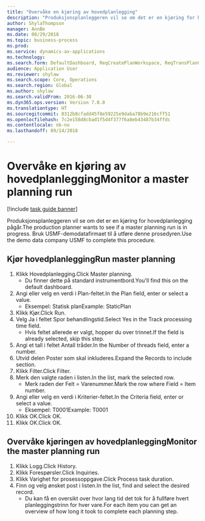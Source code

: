 ```yaml
--- 
title: "Overvåke en kjøring av hovedplanlegging"
description: "Produksjonsplanleggeren vil se om det er en kjøring for hovedplanlegging pågår."
author: ShylaThompson
manager: AnnBe
ms.date: 08/29/2018
ms.topic: business-process
ms.prod: 
ms.service: dynamics-ax-applications
ms.technology: 
ms.search.form: DefaultDashboard, ReqCreatePlanWorkspace, ReqTransPlanCard, SysQueryForm, InventItemIdLookupSimple, ReqLog, ReqProcessTaskTrace
audience: Application User
ms.reviewer: shylaw
ms.search.scope: Core, Operations
ms.search.region: Global
ms.author: shylaw
ms.search.validFrom: 2016-06-30
ms.dyn365.ops.version: Version 7.0.0
ms.translationtype: HT
ms.sourcegitcommit: 0312b8cfadd45f8e59225e9daba78b9e216cff51
ms.openlocfilehash: 7c2e158d8cbad1f5d4f377f6a8eb43487b34ffdc
ms.contentlocale: nb-no
ms.lasthandoff: 09/14/2018

---
```

# <a name="monitor-a-master-planning-run"></a><span data-ttu-id="82d5b-103">Overvåke en kjøring av hovedplanlegging</span><span class="sxs-lookup"><span data-stu-id="82d5b-103">Monitor a master planning run</span></span>

[!include [task guide banner](../../includes/task-guide-banner.md)]

<span data-ttu-id="82d5b-104">Produksjonsplanleggeren vil se om det er en kjøring for hovedplanlegging pågår.</span><span class="sxs-lookup"><span data-stu-id="82d5b-104">The production planner wants to see if a master planning run is in progress.</span></span> <span data-ttu-id="82d5b-105">Bruk USMF-demodatafirmaet til å utføre denne prosedyren.</span><span class="sxs-lookup"><span data-stu-id="82d5b-105">Use the demo data company USMF to complete this procedure.</span></span>


## <a name="run-master-planning"></a><span data-ttu-id="82d5b-106">Kjør hovedplanlegging</span><span class="sxs-lookup"><span data-stu-id="82d5b-106">Run master planning</span></span>
1. <span data-ttu-id="82d5b-107">Klikk Hovedplanlegging.</span><span class="sxs-lookup"><span data-stu-id="82d5b-107">Click Master planning.</span></span>
    * <span data-ttu-id="82d5b-108">Du finner dette på standard instrumentbord.</span><span class="sxs-lookup"><span data-stu-id="82d5b-108">You'll find this on the default dashboard.</span></span>  
2. <span data-ttu-id="82d5b-109">Angi eller velg en verdi i Plan-feltet.</span><span class="sxs-lookup"><span data-stu-id="82d5b-109">In the Plan field, enter or select a value.</span></span>
    * <span data-ttu-id="82d5b-110">Eksempel: Statisk plan</span><span class="sxs-lookup"><span data-stu-id="82d5b-110">Example: StaticPlan</span></span>  
3. <span data-ttu-id="82d5b-111">Klikk Kjør.</span><span class="sxs-lookup"><span data-stu-id="82d5b-111">Click Run.</span></span>
4. <span data-ttu-id="82d5b-112">Velg Ja i feltet Spor behandlingstid.</span><span class="sxs-lookup"><span data-stu-id="82d5b-112">Select Yes in the Track processing time field.</span></span>
    * <span data-ttu-id="82d5b-113">Hvis feltet allerede er valgt, hopper du over trinnet.</span><span class="sxs-lookup"><span data-stu-id="82d5b-113">If the field is already selected, skip this step.</span></span>  
5. <span data-ttu-id="82d5b-114">Angi et tall i feltet Antall tråder.</span><span class="sxs-lookup"><span data-stu-id="82d5b-114">In the Number of threads field, enter a number.</span></span>
6. <span data-ttu-id="82d5b-115">Utvid delen Poster som skal inkluderes.</span><span class="sxs-lookup"><span data-stu-id="82d5b-115">Expand the Records to include section.</span></span>
7. <span data-ttu-id="82d5b-116">Klikk Filter.</span><span class="sxs-lookup"><span data-stu-id="82d5b-116">Click Filter.</span></span>
8. <span data-ttu-id="82d5b-117">Merk den valgte raden i listen.</span><span class="sxs-lookup"><span data-stu-id="82d5b-117">In the list, mark the selected row.</span></span>
    * <span data-ttu-id="82d5b-118">Merk raden der Felt = Varenummer.</span><span class="sxs-lookup"><span data-stu-id="82d5b-118">Mark the row where Field = Item number.</span></span>  
9. <span data-ttu-id="82d5b-119">Angi eller velg en verdi i Kriterier-feltet.</span><span class="sxs-lookup"><span data-stu-id="82d5b-119">In the Criteria field, enter or select a value.</span></span>
    * <span data-ttu-id="82d5b-120">Eksempel: T0001</span><span class="sxs-lookup"><span data-stu-id="82d5b-120">Example: T0001</span></span>  
10. <span data-ttu-id="82d5b-121">Klikk OK.</span><span class="sxs-lookup"><span data-stu-id="82d5b-121">Click OK.</span></span>
11. <span data-ttu-id="82d5b-122">Klikk OK.</span><span class="sxs-lookup"><span data-stu-id="82d5b-122">Click OK.</span></span>

## <a name="monitor-the-master-planning-run"></a><span data-ttu-id="82d5b-123">Overvåke kjøringen av hovedplanlegging</span><span class="sxs-lookup"><span data-stu-id="82d5b-123">Monitor the master planning run</span></span>
1. <span data-ttu-id="82d5b-124">Klikk Logg.</span><span class="sxs-lookup"><span data-stu-id="82d5b-124">Click History.</span></span>
2. <span data-ttu-id="82d5b-125">Klikk Forespørsler.</span><span class="sxs-lookup"><span data-stu-id="82d5b-125">Click Inquiries.</span></span>
3. <span data-ttu-id="82d5b-126">Klikk Varighet for prosessoppgave.</span><span class="sxs-lookup"><span data-stu-id="82d5b-126">Click Process task duration.</span></span>
4. <span data-ttu-id="82d5b-127">Finn og velg ønsket post i listen.</span><span class="sxs-lookup"><span data-stu-id="82d5b-127">In the list, find and select the desired record.</span></span>
    * <span data-ttu-id="82d5b-128">Du kan få en oversikt over hvor lang tid det tok for å fullføre hvert planleggingstrinn for hver vare.</span><span class="sxs-lookup"><span data-stu-id="82d5b-128">For each item you can get an overview of how long it took to complete each planning step.</span></span>  


